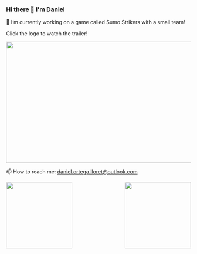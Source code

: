  ### Hi there 👋 I'm Daniel

<!--
**Daniel-Ortega-Lloret/Daniel-Ortega-Lloret** is a ✨ _special_ ✨ repository because its `README.md` (this file) appears on your GitHub profile.

Here are some ideas to get you started: -->


🔭 I’m currently working on a game called Sumo Strikers with a small team!

Click the logo to watch the trailer!

[<img src="https://github.com/Daniel-Ortega-Lloret/Daniel-Ortega-Lloret/assets/124155891/60b9f1f7-b2e9-4fff-959c-6659790ec7b7" width="600" height="330"
align="center"/>](https://youtu.be/03_p1_Hj9X0)


📫 How to reach me: daniel.ortega.lloret@outlook.com

<!--
- 🌱 I’m currently learning Algorithm Design
- 👯 I’m looking to collaborate on ...
- 🤔 I’m looking for help with ...
- 💬 Ask me about ...

- 😄 Pronouns: ...
- ⚡ Fun fact: ...
-->

 <a href="https://github.com/Daniel-Ortega-Lloret/convoychat">
   <img height=180 align="center" src="https://github-readme-stats.vercel.app/api/top-langs?username=Daniel-Ortega-Lloret&layout=compact&langs_count=8&card_width=320" />
 </a>
 <a href="https://github.com/Daniel-Ortega-Lloret/github-readme-stats">
   <img height=180 align="right" src="https://github-readme-stats.vercel.app/api?username=Daniel-Ortega-Lloret" />
 </a>

